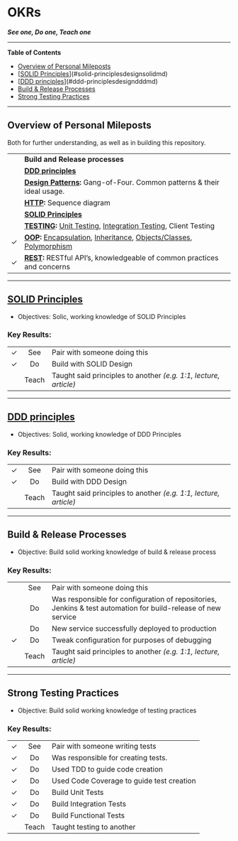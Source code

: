 # OKRs

_**See one, Do one, Teach one**_

---

**Table of Contents**

<!--lint disable list-item-indent list-item-spacing no-missing-blank-lines no-tabs-->

<!-- TOC depthFrom:2 depthTo:2 withLinks:1 updateOnSave:1 orderedList:0 -->

- [Overview of Personal Mileposts](#overview-of-personal-mileposts)
- [[SOLID Principles](../design/solid.md)](#solid-principlesdesignsolidmd)
- [[DDD principles](../design/ddd.md)](#ddd-principlesdesigndddmd)
- [Build & Release Processes](#build-release-processes)
- [Strong Testing Practices](#strong-testing-practices)

<!-- /TOC -->

<!--lint enable list-item-indent list-item-spacing no-missing-blank-lines no-tabs-->

---


## Overview of Personal Mileposts

Both for further understanding, as well as in building this repository.

<!--lint disable list-item-indent table-cell-padding-->

|   |                                                                                                                                                                                                                                   |
|:-:|-----------------------------------------------------------------------------------------------------------------------------------------------------------------------------------------------------------------------------------|
|   | **Build and Release processes**                                                                                                                                                                                                       |
|   | **[DDD principles](../design/ddd.md)**                                                                                                                                                                                                |
|   | **[Design Patterns](../design/design_patterns.md):** Gang-of-Four. Common patterns & their ideal usage.                                                                                                                              |
|   | **[HTTP](../internet/http.md):** Sequence diagram                                                                                                                                                                                   |
|   | **[SOLID Principles](../design/solid.md)**                                                                                                                                                                                            |
|   | **[TESTING](../testing/README.md):** [Unit Testing](../testing/README.md#unit-testing), [Integration Testing](../testing/README.md#integration-testing), Client Testing                                              |
| ✓ | **[OOP](../design/oop.md):** [Encapsulation](../design/oop.md#encapsulation), [Inheritance](../design/oop.md#inheritance), [Objects/Classes](../design/oop.md#objectsclasses), [Polymorphism](../design/oop.md#polymorphism) |
| ✓ | **[REST](../design/rest.md):** RESTful API’s, knowledgeable of common practices and concerns                                                                                                                                                |

<!--lint enable list-item-indent table-cell-padding-->

---

## [SOLID Principles](../design/solid.md)

-   Objectives: Solic, working knowledge of SOLID Principles

### Key Results:

<!--lint disable list-item-indent table-cell-padding-->

|   |       |                                                                  |
|:--|:-----:|------------------------------------------------------------------|
| ✓ |  See  | Pair with someone doing this                                     |
| ✓ |  Do   | Build with SOLID Design                                          |
|   | Teach | Taught said principles to another _(e.g. 1:1, lecture, article)_ |

<!--lint enable list-item-indent table-cell-padding-->

---

## [DDD principles](../design/ddd.md)

-   Objectives: Solid, working knowledge of DDD Principles

### Key Results:

<!--lint disable list-item-indent table-cell-padding-->

|   |       |                                                                  |
|:--|:-----:|------------------------------------------------------------------|
| ✓ |  See  | Pair with someone doing this                                     |
| ✓ |  Do   | Build with DDD Design                                            |
|   | Teach | Taught said principles to another _(e.g. 1:1, lecture, article)_ |

<!--lint enable list-item-indent table-cell-padding-->

---

## Build & Release Processes

-   Objective: Build solid working knowledge of build & release process

### Key Results:

<!--lint disable list-item-indent table-cell-padding-->

|   |       |                                                                                                               |
|:--|:-----:|---------------------------------------------------------------------------------------------------------------|
|   |  See  | Pair with someone doing this                                                                                  |
|   |  Do   | Was responsible for configuration of repositories, Jenkins & test automation for build-release of new service |
|   |  Do   | New service successfully deployed to production                                                               |
| ✓ |  Do   | Tweak configuration for purposes of debugging                                                                 |
|   | Teach | Taught said principles to another _(e.g. 1:1, lecture, article)_                                              |

<!--lint enable list-item-indent table-cell-padding-->

---

## Strong Testing Practices

-   Objective: Build solid working knowledge of testing practices

### Key Results:

<!--lint disable list-item-indent table-cell-padding-->

|   |       |                                           |
|:--|:-----:|-------------------------------------------|
| ✓ |  See  | Pair with someone writing tests           |
| ✓ |  Do   | Was responsible for creating tests.       |
| ✓ |  Do   | Used TDD to guide code creation           |
| ✓ |  Do   | Used Code Coverage to guide test creation |
| ✓ |  Do   | Build Unit Tests                          |
| ✓ |  Do   | Build Integration Tests                   |
| ✓ |  Do   | Build Functional Tests                    |
|   | Teach | Taught testing to another                 |

<!--lint enable list-item-indent table-cell-padding-->

